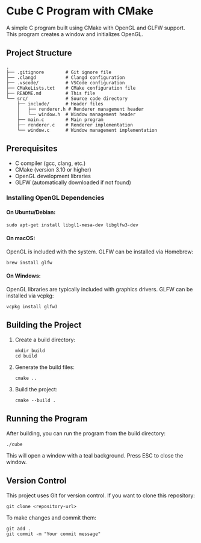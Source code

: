 # Cube C Program with CMake

A simple C program built using CMake with OpenGL and GLFW support. This program creates a window and initializes OpenGL.

## Project Structure

```
.
├── .gitignore        # Git ignore file
├── .clangd           # Clangd configuration
├── .vscode/          # VSCode configuration
├── CMakeLists.txt    # CMake configuration file
├── README.md         # This file
└── src/              # Source code directory
    ├── include/      # Header files
    │   ├── renderer.h # Renderer management header
    │   └── window.h  # Window management header
    ├── main.c        # Main program
    ├── renderer.c    # Renderer implementation
    └── window.c      # Window management implementation
```

## Prerequisites

- C compiler (gcc, clang, etc.)
- CMake (version 3.10 or higher)
- OpenGL development libraries
- GLFW (automatically downloaded if not found)

### Installing OpenGL Dependencies

#### On Ubuntu/Debian:
```
sudo apt-get install libgl1-mesa-dev libglfw3-dev
```

#### On macOS:
OpenGL is included with the system. GLFW can be installed via Homebrew:
```
brew install glfw
```

#### On Windows:
OpenGL libraries are typically included with graphics drivers. GLFW can be installed via vcpkg:
```
vcpkg install glfw3
```

## Building the Project

1. Create a build directory:
   ```
   mkdir build
   cd build
   ```

2. Generate the build files:
   ```
   cmake ..
   ```

3. Build the project:
   ```
   cmake --build .
   ```

## Running the Program

After building, you can run the program from the build directory:

```
./cube
```

This will open a window with a teal background. Press ESC to close the window.

## Version Control

This project uses Git for version control. If you want to clone this repository:

```
git clone <repository-url>
```

To make changes and commit them:

```
git add .
git commit -m "Your commit message"
```